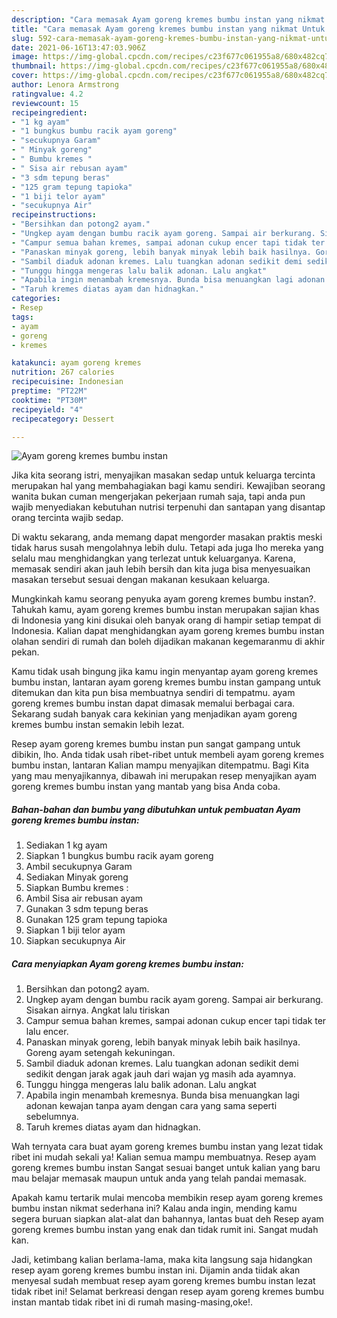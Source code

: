 ```yaml
---
description: "Cara memasak Ayam goreng kremes bumbu instan yang nikmat Untuk Jualan"
title: "Cara memasak Ayam goreng kremes bumbu instan yang nikmat Untuk Jualan"
slug: 592-cara-memasak-ayam-goreng-kremes-bumbu-instan-yang-nikmat-untuk-jualan
date: 2021-06-16T13:47:03.906Z
image: https://img-global.cpcdn.com/recipes/c23f677c061955a8/680x482cq70/ayam-goreng-kremes-bumbu-instan-foto-resep-utama.jpg
thumbnail: https://img-global.cpcdn.com/recipes/c23f677c061955a8/680x482cq70/ayam-goreng-kremes-bumbu-instan-foto-resep-utama.jpg
cover: https://img-global.cpcdn.com/recipes/c23f677c061955a8/680x482cq70/ayam-goreng-kremes-bumbu-instan-foto-resep-utama.jpg
author: Lenora Armstrong
ratingvalue: 4.2
reviewcount: 15
recipeingredient:
- "1 kg ayam"
- "1 bungkus bumbu racik ayam goreng"
- "secukupnya Garam"
- " Minyak goreng"
- " Bumbu kremes "
- " Sisa air rebusan ayam"
- "3 sdm tepung beras"
- "125 gram tepung tapioka"
- "1 biji telor ayam"
- "secukupnya Air"
recipeinstructions:
- "Bersihkan dan potong2 ayam."
- "Ungkep ayam dengan bumbu racik ayam goreng. Sampai air berkurang. Sisakan airnya. Angkat lalu tiriskan"
- "Campur semua bahan kremes, sampai adonan cukup encer tapi tidak ter lalu encer."
- "Panaskan minyak goreng, lebih banyak minyak lebih baik hasilnya. Goreng ayam setengah kekuningan."
- "Sambil diaduk adonan kremes. Lalu tuangkan adonan sedikit demi sedikit dengan jarak agak jauh dari wajan yg masih ada ayamnya."
- "Tunggu hingga mengeras lalu balik adonan. Lalu angkat"
- "Apabila ingin menambah kremesnya. Bunda bisa menuangkan lagi adonan kewajan tanpa ayam dengan cara yang sama seperti sebelumnya."
- "Taruh kremes diatas ayam dan hidnagkan."
categories:
- Resep
tags:
- ayam
- goreng
- kremes

katakunci: ayam goreng kremes 
nutrition: 267 calories
recipecuisine: Indonesian
preptime: "PT22M"
cooktime: "PT30M"
recipeyield: "4"
recipecategory: Dessert

---
```



![Ayam goreng kremes bumbu instan](https://img-global.cpcdn.com/recipes/c23f677c061955a8/680x482cq70/ayam-goreng-kremes-bumbu-instan-foto-resep-utama.jpg)

Jika kita seorang istri, menyajikan masakan sedap untuk keluarga tercinta merupakan hal yang membahagiakan bagi kamu sendiri. Kewajiban seorang  wanita bukan cuman mengerjakan pekerjaan rumah saja, tapi anda pun wajib menyediakan kebutuhan nutrisi terpenuhi dan santapan yang disantap orang tercinta wajib sedap.

Di waktu  sekarang, anda memang dapat mengorder masakan praktis meski tidak harus susah mengolahnya lebih dulu. Tetapi ada juga lho mereka yang selalu mau menghidangkan yang terlezat untuk keluarganya. Karena, memasak sendiri akan jauh lebih bersih dan kita juga bisa menyesuaikan masakan tersebut sesuai dengan makanan kesukaan keluarga. 



Mungkinkah kamu seorang penyuka ayam goreng kremes bumbu instan?. Tahukah kamu, ayam goreng kremes bumbu instan merupakan sajian khas di Indonesia yang kini disukai oleh banyak orang di hampir setiap tempat di Indonesia. Kalian dapat menghidangkan ayam goreng kremes bumbu instan olahan sendiri di rumah dan boleh dijadikan makanan kegemaranmu di akhir pekan.

Kamu tidak usah bingung jika kamu ingin menyantap ayam goreng kremes bumbu instan, lantaran ayam goreng kremes bumbu instan gampang untuk ditemukan dan kita pun bisa membuatnya sendiri di tempatmu. ayam goreng kremes bumbu instan dapat dimasak memalui berbagai cara. Sekarang sudah banyak cara kekinian yang menjadikan ayam goreng kremes bumbu instan semakin lebih lezat.

Resep ayam goreng kremes bumbu instan pun sangat gampang untuk dibikin, lho. Anda tidak usah ribet-ribet untuk membeli ayam goreng kremes bumbu instan, lantaran Kalian mampu menyajikan ditempatmu. Bagi Kita yang mau menyajikannya, dibawah ini merupakan resep menyajikan ayam goreng kremes bumbu instan yang mantab yang bisa Anda coba.

<!--inarticleads1-->

##### Bahan-bahan dan bumbu yang dibutuhkan untuk pembuatan Ayam goreng kremes bumbu instan:

1. Sediakan 1 kg ayam
1. Siapkan 1 bungkus bumbu racik ayam goreng
1. Ambil secukupnya Garam
1. Sediakan  Minyak goreng
1. Siapkan  Bumbu kremes :
1. Ambil  Sisa air rebusan ayam
1. Gunakan 3 sdm tepung beras
1. Gunakan 125 gram tepung tapioka
1. Siapkan 1 biji telor ayam
1. Siapkan secukupnya Air




<!--inarticleads2-->

##### Cara menyiapkan Ayam goreng kremes bumbu instan:

1. Bersihkan dan potong2 ayam.
1. Ungkep ayam dengan bumbu racik ayam goreng. Sampai air berkurang. Sisakan airnya. Angkat lalu tiriskan
1. Campur semua bahan kremes, sampai adonan cukup encer tapi tidak ter lalu encer.
1. Panaskan minyak goreng, lebih banyak minyak lebih baik hasilnya. Goreng ayam setengah kekuningan.
1. Sambil diaduk adonan kremes. Lalu tuangkan adonan sedikit demi sedikit dengan jarak agak jauh dari wajan yg masih ada ayamnya.
1. Tunggu hingga mengeras lalu balik adonan. Lalu angkat
1. Apabila ingin menambah kremesnya. Bunda bisa menuangkan lagi adonan kewajan tanpa ayam dengan cara yang sama seperti sebelumnya.
1. Taruh kremes diatas ayam dan hidnagkan.




Wah ternyata cara buat ayam goreng kremes bumbu instan yang lezat tidak ribet ini mudah sekali ya! Kalian semua mampu membuatnya. Resep ayam goreng kremes bumbu instan Sangat sesuai banget untuk kalian yang baru mau belajar memasak maupun untuk anda yang telah pandai memasak.

Apakah kamu tertarik mulai mencoba membikin resep ayam goreng kremes bumbu instan nikmat sederhana ini? Kalau anda ingin, mending kamu segera buruan siapkan alat-alat dan bahannya, lantas buat deh Resep ayam goreng kremes bumbu instan yang enak dan tidak rumit ini. Sangat mudah kan. 

Jadi, ketimbang kalian berlama-lama, maka kita langsung saja hidangkan resep ayam goreng kremes bumbu instan ini. Dijamin anda tiidak akan menyesal sudah membuat resep ayam goreng kremes bumbu instan lezat tidak ribet ini! Selamat berkreasi dengan resep ayam goreng kremes bumbu instan mantab tidak ribet ini di rumah masing-masing,oke!.

